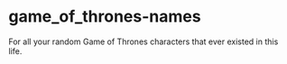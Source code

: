 # game_of_thrones-names

For all your random Game of Thrones characters that ever existed in this life.